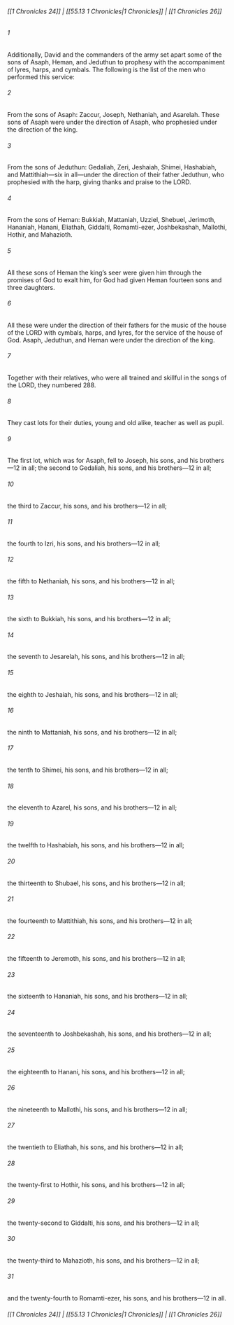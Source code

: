
###### [[1 Chronicles 24]] | [[55.13 1 Chronicles|1 Chronicles]] | [[1 Chronicles 26]]

###### 1
Additionally, David and the commanders of the army set apart some of the sons of Asaph, Heman, and Jeduthun to prophesy with the accompaniment of lyres, harps, and cymbals. The following is the list of the men who performed this service:
###### 2
From the sons of Asaph: Zaccur, Joseph, Nethaniah, and Asarelah. These sons of Asaph were under the direction of Asaph, who prophesied under the direction of the king.
###### 3
From the sons of Jeduthun: Gedaliah, Zeri, Jeshaiah, Shimei, Hashabiah, and Mattithiah—six in all—under the direction of their father Jeduthun, who prophesied with the harp, giving thanks and praise to the LORD.
###### 4
From the sons of Heman: Bukkiah, Mattaniah, Uzziel, Shebuel, Jerimoth, Hananiah, Hanani, Eliathah, Giddalti, Romamti-ezer, Joshbekashah, Mallothi, Hothir, and Mahazioth.
###### 5
All these sons of Heman the king’s seer were given him through the promises of God to exalt him, for God had given Heman fourteen sons and three daughters.
###### 6
All these were under the direction of their fathers for the music of the house of the LORD with cymbals, harps, and lyres, for the service of the house of God. Asaph, Jeduthun, and Heman were under the direction of the king.
###### 7
Together with their relatives, who were all trained and skillful in the songs of the LORD, they numbered 288.
###### 8
They cast lots for their duties, young and old alike, teacher as well as pupil.
###### 9
The first lot, which was for Asaph, fell to Joseph, his sons, and his brothers—12 in all; the second to Gedaliah, his sons, and his brothers—12 in all;
###### 10
the third to Zaccur, his sons, and his brothers—12 in all;
###### 11
the fourth to Izri, his sons, and his brothers—12 in all;
###### 12
the fifth to Nethaniah, his sons, and his brothers—12 in all;
###### 13
the sixth to Bukkiah, his sons, and his brothers—12 in all;
###### 14
the seventh to Jesarelah, his sons, and his brothers—12 in all;
###### 15
the eighth to Jeshaiah, his sons, and his brothers—12 in all;
###### 16
the ninth to Mattaniah, his sons, and his brothers—12 in all;
###### 17
the tenth to Shimei, his sons, and his brothers—12 in all;
###### 18
the eleventh to Azarel, his sons, and his brothers—12 in all;
###### 19
the twelfth to Hashabiah, his sons, and his brothers—12 in all;
###### 20
the thirteenth to Shubael, his sons, and his brothers—12 in all;
###### 21
the fourteenth to Mattithiah, his sons, and his brothers—12 in all;
###### 22
the fifteenth to Jeremoth, his sons, and his brothers—12 in all;
###### 23
the sixteenth to Hananiah, his sons, and his brothers—12 in all;
###### 24
the seventeenth to Joshbekashah, his sons, and his brothers—12 in all;
###### 25
the eighteenth to Hanani, his sons, and his brothers—12 in all;
###### 26
the nineteenth to Mallothi, his sons, and his brothers—12 in all;
###### 27
the twentieth to Eliathah, his sons, and his brothers—12 in all;
###### 28
the twenty-first to Hothir, his sons, and his brothers—12 in all;
###### 29
the twenty-second to Giddalti, his sons, and his brothers—12 in all;
###### 30
the twenty-third to Mahazioth, his sons, and his brothers—12 in all;
###### 31
and the twenty-fourth to Romamti-ezer, his sons, and his brothers—12 in all.

###### [[1 Chronicles 24]] | [[55.13 1 Chronicles|1 Chronicles]] | [[1 Chronicles 26]]
